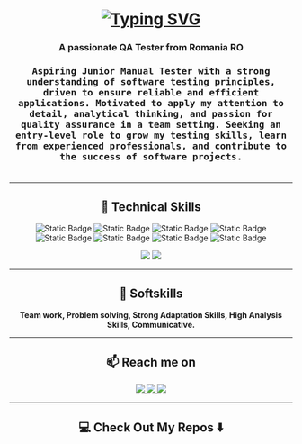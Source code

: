 <!--
**Ileriayo/ileriayo** is a ✨ _special_ ✨ repository because its `README.md` (this file) appears on your GitHub profile.
--->  

<h1 align="center">
<a href="https://git.io/typing-svg"><img src="https://readme-typing-svg.herokuapp.com?font=Fira+Code&size=45&pause=1000&center=true&random=false&width=650&height=250&lines=Hello+there%F0%9F%91%8B;I'm+Marian+Catalin!" alt="Typing SVG" /></a>
    
<h3 align="center">A passionate QA Tester from Romania RO</h3>
<div align="center">
</div>
<h3 align="center">
  <samp> Aspiring Junior Manual Tester with a strong understanding of software testing principles, driven to ensure reliable and efficient applications. Motivated to apply my attention to detail, analytical thinking, and passion for quality assurance in a team setting. Seeking an entry-level role to grow my testing skills, learn from experienced professionals, and contribute to the success of software projects.
  </samp>
  <br> <br>
</h3>

<hr>

<h2 align="center"> 🔭 Technical Skills</h2>
<p align="center">
</p>
<p align="center">
<img alt="Static Badge" src="https://img.shields.io/badge/Jira-blue?logo=Jira&color=blue">
<img alt="Static Badge" src="https://img.shields.io/badge/Trello-blue?logo=trello&color=blue">
<img alt="Static Badge" src="https://img.shields.io/badge/JSON-blue?logo=JSON&color=black">
<img alt="Static Badge" src="https://img.shields.io/badge/XML-blue?logo=XML&color=black">
<img alt="Static Badge" src="https://img.shields.io/badge/SQL-blue?logo=SQL">
<img alt="Static Badge" src="https://img.shields.io/badge/Qase-purple?logo=QASE">
<img alt="Static Badge" src="https://img.shields.io/badge/Testrail-purple?logo=Testrail&color=blue">
<img alt="Static Badge" src="https://img.shields.io/badge/PyTest-purple?logo=PyTest&color=white">
</p>

<div align="center">
    <img src="https://skillicons.dev/icons?i=html,css,vscode,github,git" />
    <img src="https://skillicons.dev/icons?i=python,postman,selenium,mysql" /><br>
</div>


<hr>

<h2 align="center">💬 Softskills
</h2>
<b><p align="center">Team work,
Problem solving,
Strong Adaptation Skills,
High Analysis Skills,
Communicative.</p> <b>
<hr>

<h2  align="center">📫 Reach me on</h2>
<p align="center">
<a href="mailto:marian.dinu311@yahoo.com">
    <img src="https://img.shields.io/badge/Gmail-333333?style=for-the-badge&logo=gmail&logoColor=red" />
  </a>
  <a href="https://linkedin.com/in/dinu-marian-catalin" target="_blank">
    <img src="https://img.shields.io/badge/LinkedIn-0077B5?style=for-the-badge&logo=linkedin&logoColor=white" target="_blank" />
  </a>
  <a href="https://github.com/dmariancatalin/About-me" target="_blank">
     <img src="https://img.shields.io/badge/Portfolio-FF5722?style=for-the-badge&logo=todoist&logoColor=white" target="_blank" />
  </a>
</p>

<hr>

<h2  align="center">💻 Check Out My Repos ⬇️ </h2>
